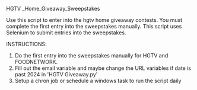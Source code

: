 HGTV _Home_Giveaway_Sweepstakes


Use this script to enter into the hgtv home giveaway contests.
You must complete the first entry into the sweepstakes manually.
This script uses Selenium to submit entries into the sweepstakes.


INSTRUCTIONS:
1. Do the first entry into the sweepstakes manually for HGTV and FOODNETWORK.
2. Fill out the email variable and maybe change the URL variables if date is past 2024 in 'HGTV Giveaway.py'
3. Setup a chron job or schedule a windows task to run the script daily

